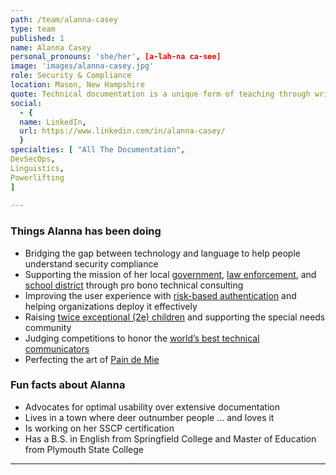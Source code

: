 ```yaml
---
path: /team/alanna-casey
type: team
published: 1
name: Alanna Casey
personal_pronouns: 'she/her', [a-lah-na ca-see]
image: 'images/alanna-casey.jpg'
role: Security & Compliance
location: Mason, New Hampshire
quote: Technical documentation is a unique form of teaching through writing. As a teacher and subject matter expert, you’re helping users of all skill levels understand the full power and value of the product you’re delivering.
social: 
  - {
  name: LinkedIn,
  url: https://www.linkedin.com/in/alanna-casey/
  }
specialties: [ "All The Documentation",
DevSecOps,
Linguistics,
Powerlifting
]
  
---
```


### Things Alanna has been doing
* Bridging the gap between technology and language to help people understand security compliance
* Supporting the mission of her local [government](http://masonnh.us/), [law enforcement](http://masonpolice.org/), and [school district](http://mason.sau89.org/) through pro bono technical consulting
* Improving the user experience with [risk-based authentication](https://www.rsa.com/en-us/products/rsa-securid-suite/securid-tokenless-authentication) and helping organizations deploy it effectively
* Raising [twice exceptional (2e) children](https://en.wikipedia.org/wiki/Twice_exceptional) and supporting the special needs community
* Judging competitions to honor the [world’s best technical communicators](https://www.stc.org/wiki/technical-communication-competitions/)
* Perfecting the art of [Pain de Mie](https://www.kingarthurflour.com/recipes/pain-de-mie-recipe)

### Fun facts about Alanna
* Advocates for optimal usability over extensive documentation
* Lives in a town where deer outnumber people … and loves it
* Is working on her SSCP certification
* Has a B.S. in English from Springfield College and Master of Education from Plymouth State College

-----------------------------------

